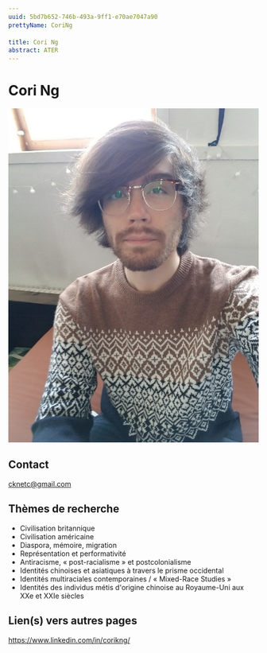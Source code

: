 ```yaml
---
uuid: 5bd7b652-746b-493a-9ff1-e70ae7047a90
prettyName: CoriNg

title: Cori Ng
abstract: ATER
---
```


# Cori Ng
![small](Ng_Cori.jpg)

## Contact

 cknetc@gmail.com

## Thèmes de recherche

 - Civilisation britannique
- Civilisation américaine
- Diaspora, mémoire, migration
- Représentation et performativité
- Antiracisme, « post-racialisme » et postcolonialisme
- Identités chinoises et asiatiques à travers le prisme occidental
- Identités multiraciales contemporaines / « Mixed-Race Studies »
- Identités des individus métis d'origine chinoise au Royaume-Uni aux XXe et XXIe siècles

## Lien(s) vers autres pages

 https://www.linkedin.com/in/corikng/

